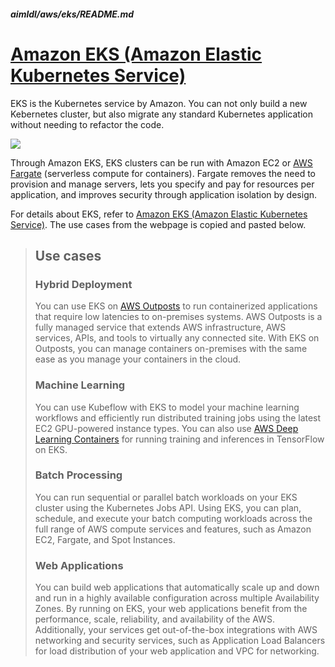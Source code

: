 ##### aimldl/aws/eks/README.md

# [Amazon EKS (Amazon Elastic Kubernetes Service)](https://aws.amazon.com/eks/?nc1=h_ls)

EKS is the Kubernetes service by Amazon. You can not only build a new Kebernetes cluster, but also migrate any standard Kubernetes application without needing to refactor the code.

<img src="https://d1.awsstatic.com/re19/FargateonEKS/Landing-Page-Diagram-EKS@2x.e7f23e44e4b460fc9f46d5f77a3a8d60807dc111.png">

Through Amazon EKS, EKS clusters can be run with Amazon EC2 or  [AWS Fargate](https://aws.amazon.com/fargate/) (serverless compute for containers). Fargate removes the need to provision and manage servers, lets you specify and pay for resources per application, and improves security through application isolation by design. 

For details about EKS, refer to [Amazon EKS (Amazon Elastic Kubernetes Service)](https://aws.amazon.com/eks/?nc1=h_ls). The use cases from the webpage is copied and pasted below.

> ## Use cases
>
> ### Hybrid Deployment
>
> You can use EKS on [AWS Outposts](https://aws.amazon.com/outposts/) to run containerized applications that require low latencies to on-premises systems. AWS Outposts is a fully managed service that extends AWS infrastructure, AWS services, APIs, and tools to virtually any connected site. With EKS on Outposts, you can manage containers on-premises with the same ease as you manage your containers in the cloud.
>
> ### Machine Learning
>
> You can use Kubeflow with EKS to model your machine learning workflows and efficiently run distributed training jobs using the latest EC2 GPU-powered instance types. You can also use [AWS Deep Learning Containers](https://aws.amazon.com/machine-learning/containers/) for running training and inferences in TensorFlow on EKS.
>
> ### Batch Processing
>
> You can run sequential or parallel batch workloads on your EKS cluster using the Kubernetes Jobs API. Using EKS, you can plan, schedule, and execute your batch computing workloads across the full range of AWS compute services and features, such as Amazon EC2, Fargate, and Spot Instances.
>
> ### Web Applications
>
> You can build web applications that automatically scale up and down and run in a highly available configuration across multiple Availability Zones. By running on EKS, your web applications benefit from the performance, scale, reliability, and availability of the AWS. Additionally, your services get out-of-the-box integrations with AWS networking and security services, such as Application Load Balancers for load distribution of your web application and VPC for networking.